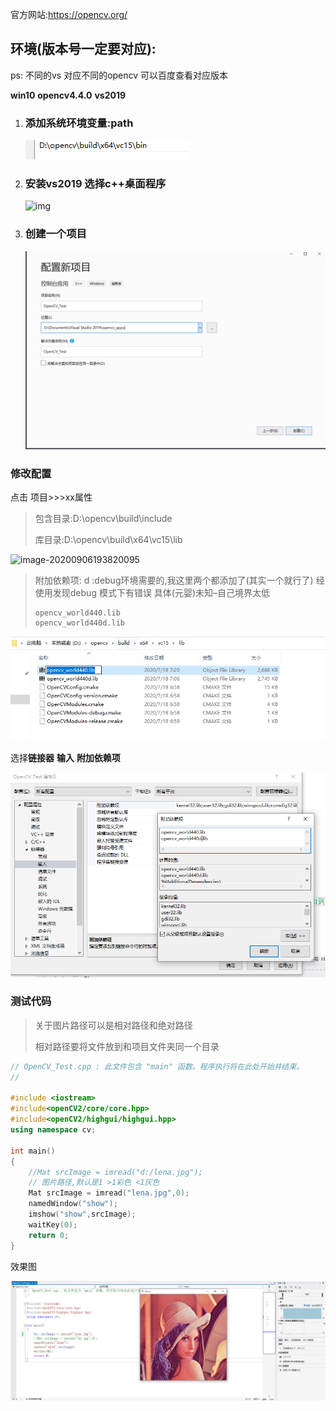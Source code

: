 官方网站:https://opencv.org/

## 环境(版本号一定要对应):

ps: 不同的vs 对应不同的opencv  可以百度查看对应版本

**win10** 	**opencv4.4.0** 	**vs2019**

1. ### 添加系统环境变量:path

   ![image-20200906192821601](https://raw.githubusercontent.com/kujin521/Typora_images/master/img/path-20200906192821601.png)

2. ### 安装vs2019 选择c++桌面程序

   ![img](https://upload-images.jianshu.io/upload_images/18722523-6e6f654d390d8287.png?imageMogr2/auto-orient/strip|imageView2/2/w/715/format/webp)

3. ### 创建一个项目

   ![image-20200906193100877](https://raw.githubusercontent.com/kujin521/Typora_images/master/img/demo-20200906193100877.png)

### 修改配置

点击 项目>>>xx属性

> 包含目录:D:\opencv\build\include
>
> 库目录:D:\opencv\build\x64\vc15\lib

![image-20200906193820095](C:/Users/Administrator/AppData/Roaming/Typora/typora-user-images/image-20200906193820095.png)

> 附加依赖项: d :debug环境需要的,我这里两个都添加了(其实一个就行了) 经使用发现debug 模式下有错误 具体(元婴)未知–自己境界太低
>
> ```
> opencv_world440.lib
> opencv_world440d.lib
> ```

![image-20200906194209922](https://raw.githubusercontent.com/kujin521/Typora_images/master/img/image-20200906194209922.png)

选择**链接器**	**输入**	**附加依赖项**

![image-20200906194316233](https://raw.githubusercontent.com/kujin521/Typora_images/master/img/image-20200906194316233.png)



### 测试代码

> 关于图片路径可以是相对路径和绝对路径
>
> 相对路径要将文件放到和项目文件夹同一个目录

```c++
// OpenCV_Test.cpp : 此文件包含 "main" 函数。程序执行将在此处开始并结束。
//

#include <iostream>
#include<openCV2/core/core.hpp>
#include<openCV2/highgui/highgui.hpp>
using namespace cv;

int main()
{
    //Mat srcImage = imread("d:/lena.jpg");
    // 图片路径,默认是1 >1彩色 <1灰色 
    Mat srcImage = imread("lena.jpg",0);
    namedWindow("show");
    imshow("show",srcImage);
    waitKey(0);
    return 0;
}
```

效果图

![image-20200906205746716](https://raw.githubusercontent.com/kujin521/Typora_images/master/img/image-20200906205746716.png)